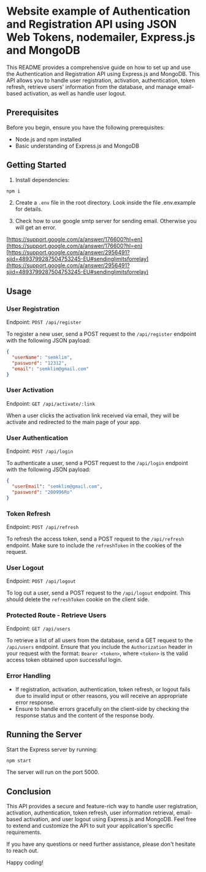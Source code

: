 # Website example of Authentication and Registration API using JSON Web Tokens, nodemailer, Express.js and MongoDB

This README provides a comprehensive guide on how to set up and use the Authentication and Registration API using Express.js and MongoDB. This API allows you to handle user registration, activation, authentication, token refresh, retrieve users' information from the database, and manage email-based activation, as well as handle user logout.

## Prerequisites

Before you begin, ensure you have the following prerequisites:

- Node.js and npm installed
- Basic understanding of Express.js and MongoDB

## Getting Started

1. Install dependencies:

```bash
npm i
```

2. Create a `.env` file in the root directory. Look inside the file .env.example for details.

3. Check how to use google smtp server for sending email. Otherwise you will get an error.

[https://support.google.com/a/answer/176600?hl=en](https://support.google.com/a/answer/176600?hl=en)
[https://support.google.com/a/answer/2956491?sjid=4893799287504753245-EU#sendinglimitsforrelay](https://support.google.com/a/answer/2956491?sjid=4893799287504753245-EU#sendinglimitsforrelay)

## Usage

### User Registration

Endpoint: `POST /api/register`

To register a new user, send a POST request to the `/api/register` endpoint with the following JSON payload:

```json
{
  "userName": "semklim",
  "password": "12312",
  "email": "semklim@gmail.com"
}
```

### User Activation

Endpoint: `GET /api/activate/:link`

When a user clicks the activation link received via email, they will be activate and redirected to the main page of your app.

### User Authentication

Endpoint: `POST /api/login`

To authenticate a user, send a POST request to the `/api/login` endpoint with the following JSON payload:

```json
{
  "userEmail": "semklim@gmail.com",
  "password": "200996Ro"
}
```

### Token Refresh

Endpoint: `POST /api/refresh`

To refresh the access token, send a POST request to the `/api/refresh` endpoint. Make sure to include the `refreshToken` in the cookies of the request.

### User Logout

Endpoint: `POST /api/logout`

To log out a user, send a POST request to the `/api/logout` endpoint. This should delete the `refreshToken` cookie on the client side.

### Protected Route - Retrieve Users

Endpoint: `GET /api/users`

To retrieve a list of all users from the database, send a GET request to the `/api/users` endpoint. Ensure that you include the `Authorization` header in your request with the format: `Bearer <token>`, where `<token>` is the valid access token obtained upon successful login.

### Error Handling

- If registration, activation, authentication, token refresh, or logout fails due to invalid input or other reasons, you will receive an appropriate error response.
- Ensure to handle errors gracefully on the client-side by checking the response status and the content of the response body.

## Running the Server

Start the Express server by running:

```bash
npm start
```

The server will run on the port 5000.

## Conclusion

This API provides a secure and feature-rich way to handle user registration, activation, authentication, token refresh, user information retrieval, email-based activation, and user logout using Express.js and MongoDB. Feel free to extend and customize the API to suit your application's specific requirements.

If you have any questions or need further assistance, please don't hesitate to reach out.

Happy coding!

